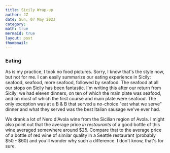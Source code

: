 ```yaml
---
title: Sicily Wrap-up
author: JZ
date: Sun, 07 May 2023
category: 
math: true
mermaid: true
layout: post
thumbnail: 
---
```

<h3>Eating</h3>
As is my practice, I took no food pictures. Sorry, I know that's the style now, but not for me. I can easily summarize our eating experience in Sicily: seafood, seafood, more seafood, followed by seafood. The seafood at all our stops on Sicily has been fantastic. I'm writing this after our return from Sicily; we had eleven dinners, on ten of which the main plate was seafood, and on most of which the first course and main plate were seafood. The only exception was at a B & B that served a no-choice "eat what we serve" dinner and what they served was the best Italian sausage we've ever had.

We drank a lot of Nero d'Avola wine from the Sicilian region of Avola.  I might also point out that the average price <em>in restaurants</em> of a good bottle of this wine averaged somewhere around $25. Compare that to the average price of a bottle of red wine of similar quality in a Seattle restaurant (probably $50 - $60) and you'll wonder why such a difference. I don't know, that's for sure.